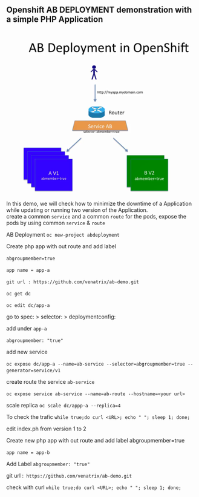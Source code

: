 ## Openshift AB DEPLOYMENT demonstration with a simple PHP Application
![](abdepoy.PNG)




In this demo, we will check how to minimize the downtime of a Application while updating or running two version of the Application.   
create a common `service` and a common `route` for the pods, expose the pods by using common `service` & `route`

AB Deployment
`oc new-project abdeployment`

Create php app with out route and add  label  

`abgroupmember=true`

`app name = app-a`

`git url : https://github.com/venatrix/ab-demo.git`

`oc get dc`

`oc edit dc/app-a`

go to spec: > selector: > deploymentconfig:

add under `app-a`

`abgroupmember: "true"`


add new service

`oc expose dc/app-a --name=ab-service --selector=abgroupmember=true --generator=service/v1`

create route the service `ab-service`

`oc expose service ab-service --name=ab-route --hostname=<your url>`

scale replica
`oc scale dc/appp-a --replica=4`

To check the trafic
`while true;do curl <URL>; echo " "; sleep 1; done; `

edit index.ph from version 1 to 2

Create new php app with out route and add label abgroupmember=true

`app name = app-b`

Add Label `abgroupmember: "true"`

git url :` https://github.com/venatrix/ab-demo.git`

check with curl `while true;do curl <URL>; echo " "; sleep 1; done;`



